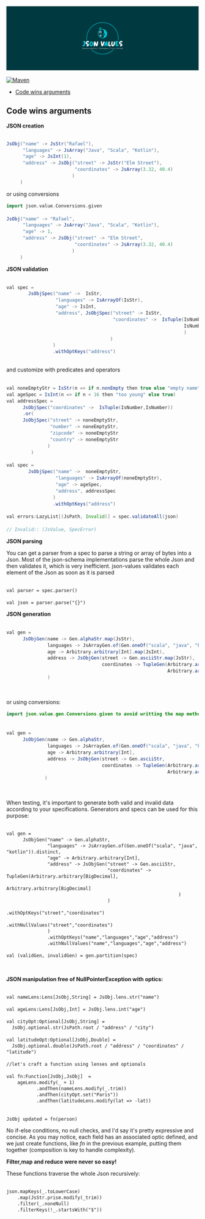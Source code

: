 <img src="./docs/logo/package_twitter_if9bsyj4/color1/full/coverphoto/color1-white_logo_dark_background.png" alt="logo"/>

[![Maven](https://img.shields.io/maven-central/v/com.github.imrafaelmerino/json-scala-values/5.0.0)](https://search.maven.org/artifact/com.github.imrafaelmerino/json-scala-values/5.0.0/jar)

<!-- TOC -->
- [Code wins arguments](#cwa)

## <a name="cwa"><a/> Code wins arguments

**JSON creation**

```scala 

JsObj("name" -> JsStr("Rafael"),
      "languages" -> JsArray("Java", "Scala", "Kotlin"),
      "age" -> JsInt(1),
      "address" -> JsObj("street" -> JsStr("Elm Street"),
                         "coordinates" -> JsArray(3.32, 40.4)
                        )
     )

```

or using conversions

```scala 
import json.value.Conversions.given

JsObj("name" -> "Rafael",
      "languages" -> JsArray("Java", "Scala", "Kotlin"),
      "age" -> 1,
      "address" -> JsObj("street" -> "Elm Street",
                         "coordinates" -> JsArray(3.32, 40.4)
                        )
     )

```


**JSON validation**

```java 

val spec = 
        JsObjSpec("name" ->  IsStr,
                  "languages" -> IsArrayOf(IsStr),
                  "age" -> IsInt,
                  "address", JsObjSpec("street" -> IsStr,
                                       "coordinates" ->  IsTuple(IsNumber,
                                                                 IsNumber
                                                                 )
                                      )
                 )
                 .withOptKeys("address")
    
```   

and customize with predicates and operators

```java 

val noneEmptyStr = IsStr(n => if n.nonEmpty then true else "empty name")
val ageSpec = IsInt(n => if n < 16 then "too young" else true)
val addressSpec = 
      JsObjSpec("coordinates" ->  IsTuple(IsNumber,IsNumber))
      .or(
      JsObjSpec("street" -> noneEmptyStr,
                "number" -> noneEmptyStr,
                "zipcode" -> noneEmptyStr
                "country" -> noneEmptyStr
               )
         )

val spec = 
        JsObjSpec("name" ->  noneEmptyStr,
                  "languages" -> IsArrayOf(noneEmptyStr),
                  "age" -> ageSpec,
                  "address", addressSpec
                 )
                 .withOptKeys("address")
    
val errors:LazyList[(JsPath, Invalid)] = spec.validateAll(json)    

// Invalid:: (JsValue, SpecError)

```   



**JSON parsing**

You can get a parser from a spec to parse a string or array of bytes into a Json.
Most of the json-schema implementations parse the whole Json and then validates it,
which is very inefficient. json-values validates each element of the Json as soon 
as it is parsed



```code   

val parser = spec.parser()

val json = parser.parse("{}")

```


**JSON generation**

```java 

val gen = 
      JsObjGen(name -> Gen.alphaStr.map(JsStr),
               languages -> JsArrayGen.of(Gen.oneOf("scala", "java", "kotlin")).distinct,
               age -> Arbitrary.arbitrary[Int].map(JsInt),
               address -> JsObjGen(street -> Gen.asciiStr.map(JsStr),
                                   coordinates -> TupleGen(Arbitrary.arbitrary[BigDecimal].map(JsBigDec),
                                                           Arbitrary.arbitrary[BigDecimal].map(JsBigDec)))
               )
        
                
```

or using conversions:

```java 
import json.value.gen.Conversions.given to avoid writting the map method:         

          
val gen = 
      JsObjGen(name -> Gen.alphaStr,
               languages -> JsArrayGen.of(Gen.oneOf("scala", "java", "kotlin")).distinct,
               age -> Arbitrary.arbitrary[Int],
               address -> JsObjGen(street -> Gen.asciiStr,
                                   coordinates -> TupleGen(Arbitrary.arbitrary[BigDecimal],
                                                           Arbitrary.arbitrary[BigDecimal]))
              )
        
                
```


When testing, it's important to generate both valid and invalid data according
to your specifications. Generators and specs can be used for this purpose:

```code 

val gen = 
      JsObjGen("name" -> Gen.alphaStr,
               "languages" -> JsArrayGen.of(Gen.oneOf("scala", "java", "kotlin")).distinct,
               "age" -> Arbitrary.arbitrary[Int],
               "address" -> JsObjGen("street" -> Gen.asciiStr,
                                     "coordinates" -> TupleGen(Arbitrary.arbitrary[BigDecimal],
                                                               Arbitrary.arbitrary[BigDecimal]
                                                               )
                                     )
                                     .withOptKeys("street","coordinates")
                                     .withNullValues("street","coordinates")
               )
               .withOptKeys("name","languages","age","address")
               .withNullValues("name","languages","age","address")
               
val (validGen, invalidGen) = gen.partition(spec)  

            
```


**JSON manipulation free of NullPointerException with optics:**

```code 

val nameLens:Lens[JsObj,String] = JsObj.lens.str("name")

val ageLens:Lens[JsObj,Int] = JsObj.lens.int("age")

val cityOpt:Optional[JsObj,String] = 
  JsObj.optional.str(JsPath.root / "address" / "city")

val latitudeOpt:Optional[JsObj,Double] = 
  JsObj.optional.double(JsPath.root / "address" / "coordinates" / "latitude")

//let's craft a function using lenses and optionals

val fn:Function[JsObj,JsObj]  = 
    ageLens.modify(_ + 1)
           .andThen(nameLens.modify(_.trim))
           .andThen(cityOpt.set("Paris"))
           .andThen(latitudeLens.modify(lat => -lat))
           
         
JsObj updated = fn(person)

```

No if-else conditions, no null checks, and I'd say it's pretty 
expressive and concise. As you may notice, each field has an 
associated optic defined, and we just create functions, like _fn_ 
in the previous example, putting them together (composition is key 
to handle complexity).

**Filter,map and reduce were never so easy!**

These functions traverse the whole Json recursively:

```code 
          
json.mapKeys(_.toLowerCase)
    .map(JsStr.prism.modify(_trim))
    .filter(_.noneNull)
    .filterKeys(!_.startsWith("$"))
                    
```





